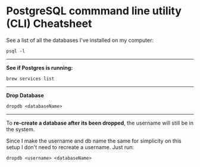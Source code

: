 # PostgreSQL commmand line utility (CLI) Cheatsheet

See a list of all the databases I've installed on my computer:
```shell
psql -l
```

<hr>

**See if Postgres is running:**
```shell
brew services list
```

<hr>

**Drop Database**
```shell
dropdb <databaseName>
```

<hr>

To **re-create a database after its been dropped**, the username will still be in the system.

Since I make the username and db name the same for simplicity on this setup I don't need to recreate a username. Just run:
```shell
dropdb <username> <databaseName> 
```